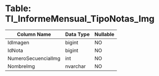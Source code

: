 # Table: TI_InformeMensual_TipoNotas_Img

| Column Name | Data Type | Nullable |
|-------------|-----------|----------|
| IdImagen | bigint | NO |
| IdNota | bigint | NO |
| NumeroSecuencialImg | int | NO |
| NombreImg | nvarchar | NO |
